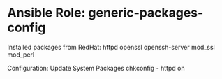 # Ansible Role: generic-packages-config

Installed packages from RedHat:
httpd
openssl
openssh-server
mod_ssl
mod_perl

Configuration:
Update System Packages
chkconfig - httpd on